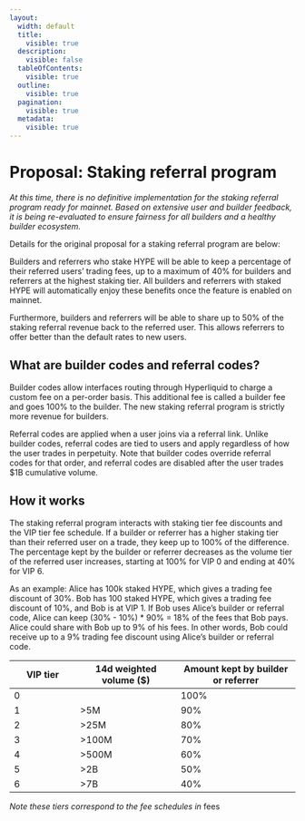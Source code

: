 ```yaml
---
layout:
  width: default
  title:
    visible: true
  description:
    visible: false
  tableOfContents:
    visible: true
  outline:
    visible: true
  pagination:
    visible: true
  metadata:
    visible: true
---
```


# Proposal: Staking referral program

_At this time, there is no definitive implementation for the staking referral program ready for mainnet. Based on extensive user and builder feedback, it is being re-evaluated to ensure fairness for all builders and a healthy builder ecosystem._

Details for the original proposal for a staking referral program are below:

Builders and referrers who stake HYPE will be able to keep a percentage of their referred users’ trading fees, up to a maximum of 40% for builders and referrers at the highest staking tier. All builders and referrers with staked HYPE will automatically enjoy these benefits once the feature is enabled on mainnet.

Furthermore, builders and referrers will be able to share up to 50% of the staking referral revenue back to the referred user. This allows referrers to offer better than the default rates to new users.

## What are builder codes and referral codes?

Builder codes allow interfaces routing through Hyperliquid to charge a custom fee on a per-order basis. This additional fee is called a builder fee and goes 100% to the builder. The new staking referral program is strictly more revenue for builders.

Referral codes are applied when a user joins via a referral link. Unlike builder codes, referral codes are tied to users and apply regardless of how the user trades in perpetuity. Note that builder codes override referral codes for that order, and referral codes are disabled after the user trades $1B cumulative volume.

## How it works

The staking referral program interacts with staking tier fee discounts and the VIP tier fee schedule. If a builder or referrer has a higher staking tier than their referred user on a trade, they keep up to 100% of the difference. The percentage kept by the builder or referrer decreases as the volume tier of the referred user increases, starting at 100% for VIP 0 and ending at 40% for VIP 6.

As an example: Alice has 100k staked HYPE, which gives a trading fee discount of 30%. Bob has 100 staked HYPE, which gives a trading fee discount of 10%, and Bob is at VIP 1. If Bob uses Alice’s builder or referral code, Alice can keep (30% - 10%) \* 90% = 18% of the fees that Bob pays. Alice could share with Bob up to 9% of his fees. In other words, Bob could receive up to a 9% trading fee discount using Alice’s builder or referral code.

<table><thead><tr><th width="140.3671875">VIP tier</th><th width="208.53515625">14d weighted volume ($)</th><th width="265.47265625">Amount kept by builder or referrer</th></tr></thead><tbody><tr><td>0</td><td></td><td>100%</td></tr><tr><td>1</td><td>>5M</td><td>90%</td></tr><tr><td>2</td><td>>25M</td><td>80%</td></tr><tr><td>3</td><td>>100M</td><td>70%</td></tr><tr><td>4</td><td>>500M</td><td>60%</td></tr><tr><td>5</td><td>>2B</td><td>50%</td></tr><tr><td>6</td><td>>7B</td><td>40%</td></tr></tbody></table>

_Note these tiers correspond to the fee schedules in_ fees
